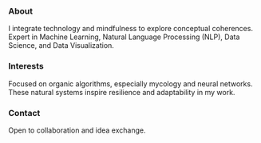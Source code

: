 ### About
I integrate technology and mindfulness to explore conceptual coherences.  
Expert in Machine Learning, Natural Language Processing (NLP), Data Science, and Data Visualization.

### Interests
Focused on organic algorithms, especially mycology and neural networks. These natural systems inspire resilience and adaptability in my work.

### Contact
Open to collaboration and idea exchange.
